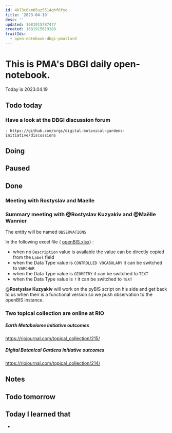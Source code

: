```yaml
---
id: 4k73c0km05uz5514qhf6fyq
title: '2023-04-19'
desc: ''
updated: 1681915787477
created: 1681915619188
traitIds:
  - open-notebook-dbgi-pmallard
---
```



# This is PMA's DBGI daily open-notebook.

Today is 2023.04.19

## Todo today

### Have a look at the DBGI discussion forum
    - https://github.com/orgs/digital-botanical-gardens-initiative/discussions
###
###

## Doing

## Paused

## Done

### Meeting with Rostyslav and Maelle

### Summary meeting with @**Rostyslav Kuzyakiv**  and @**Maëlle Wannier** 

The entity will be named `OBSERVATIONS`

In the following excel file (
[openBIS.xlsx](/user_uploads/44088/Q7hcDJugoabBw1aWUYgxagvb/openBIS.xlsx)) :

- when no `Description` value is available the value can be directly copied from the `Label` field
- when the Data Type value is `CONTROLLED VOCABULARY` it can be switched to `VARCHAR`
- when the Data Type value is `GEOMETRY` it can be switched to `TEXT`
- when the Data Type value is `?` it can be switched to `TEXT`

@**Rostyslav Kuzyakiv** will work on the pyBIS script on his side and get back to us when their is a functional version so we push observation to the openBIS instance.



### Two topical collection are online at RIO

##### Earth Metabolome Initiative outcomes
https://riojournal.com/topical_collection/215/

##### Digital Botanical Gardens Initiative outcomes
https://riojournal.com/topical_collection/214/



## Notes

## Todo tomorrow

###
###
###


## Today I learned that

-